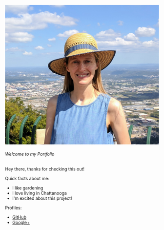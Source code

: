 ![local photo](pics/blues.jpg)

###### Welcome to my Portfolio

Hey there, thanks for checking this out!

Quick facts about me:
+ I like gardening
+ I love living in Chattanooga
+ I'm excited about this project!


Profiles:
+ [GitHub](https://github.com/adfrench11)
+ [Google+](https://plus.google.com/u/0/115956373067610580732)
